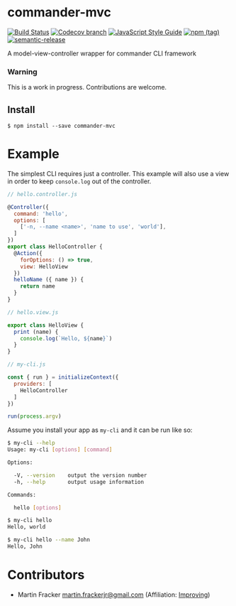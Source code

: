 # commander-mvc

[![Build Status](https://travis-ci.org/Towerism/commander-mvc.svg?branch=master)](https://travis-ci.org/Towerism/commander-mvc)
[![Codecov branch](https://img.shields.io/codecov/c/github/towerism/commander-mvc/master.svg)](https://codecov.io/gh/Towerism/commander-mvc)
[![JavaScript Style Guide](https://img.shields.io/badge/code_style-standard-brightgreen.svg)](https://standardjs.com)
[![npm (tag)](https://img.shields.io/npm/v/commander-mvc/latest.svg)](https://www.npmjs.com/package/commander-mvc)
[![semantic-release](https://img.shields.io/badge/%20%20%F0%9F%93%A6%F0%9F%9A%80-semantic--release-e10079.svg)](https://github.com/semantic-release/semantic-release)

A model-view-controller wrapper for commander CLI framework

### Warning

This is a work in progress. Contributions are welcome.

## Install

```
$ npm install --save commander-mvc
```

# Example

The simplest CLI requires just a controller. This example will
also use a view in order to keep `console.log` out of the controller.

``` javascript
// hello.controller.js

@Controller({
  command: 'hello',
  options: [
    ['-n, --name <name>', 'name to use', 'world'],
  ]
})
export class HelloController {
  @Action({
    forOptions: () => true,
    view: HelloView
  })
  helloName ({ name }) {
    return name
  }
}
```

``` javascript
// hello.view.js

export class HelloView {
  print (name) {
    console.log(`Hello, ${name}`)
  }
}
```

``` javascript
// my-cli.js

const { run } = initializeContext({
  providers: [
    HelloController
  ]
})

run(process.argv)
```

Assume you install your app as `my-cli` and it can be run like so:

``` bash
$ my-cli --help
Usage: my-cli [options] [command]

Options:

  -V, --version    output the version number
  -h, --help       output usage information

Commands:

  hello [options]

$ my-cli hello
Hello, world

$ my-cli hello --name John
Hello, John
```

# Contributors

- Martin Fracker <martin.frackerjr@gmail.com> (Affiliation: [Improving](https://www.improving.com))
